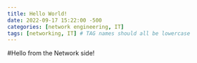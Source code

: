 ```yaml
---
title: Hello World!
date: 2022-09-17 15:22:00 -500
categories: [network engineering, IT]
tags: [networking, IT] # TAG names should all be lowercase
---
```


#Hello from the Network side!
